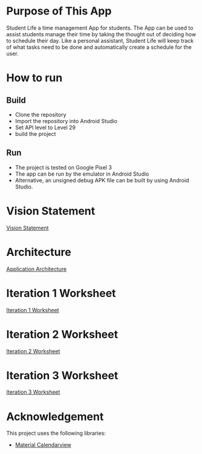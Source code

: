# Purpose of This App

Student Life a time management App for students. The App can be used to assist students manage their time by taking the thought out of deciding how to schedule their day. Like a personal assistant, Student Life will keep track of what tasks need to be done and automatically create a schedule for the user.

# How to run

## Build
* Clone the repository
* Import the repository into Android Studio
* Set API level to Level 29
* build the project

## Run
 * The project is tested on Google Pixel 3
 * The app can be run by the emulator in Android Studio
 * Alternative, an unsigned debug APK file can be built by using Android Studio.

# Vision Statement

[Vision Statement](VISION.md)

#  Architecture

[Application Architecture](Architecture.md)   



# Iteration 1 Worksheet

[Iteration 1 Worksheet](iteration_1_worksheet.md)



# Iteration 2 Worksheet

[Iteration 2 Worksheet](iteration_2_worksheet.md)  



# Iteration 3 Worksheet

[Iteration 3 Worksheet](iteration_3_worksheet.md)



# Acknowledgement

This project uses the following libraries:  

* [Material Calendarview](https://github.com/prolificinteractive/material-calendarview)
